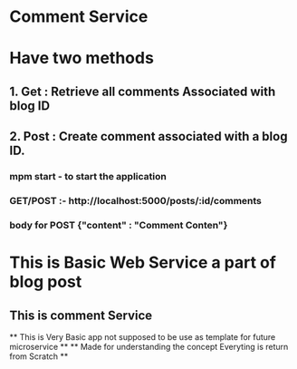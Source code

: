 # Comment Service 

# Have two methods 
## 1. Get : Retrieve all comments Associated with blog ID
## 2. Post :  Create comment associated with a blog ID.

### mpm start - to start the application 

### GET/POST :- http://localhost:5000/posts/:id/comments 
### body for POST {"content" : "Comment Conten"}


# This is Basic Web Service a part of blog post
## This is comment Service 


** This is Very Basic app not supposed to be use as template for future microservice **
** Made for understanding the concept Everyting is return from Scratch **